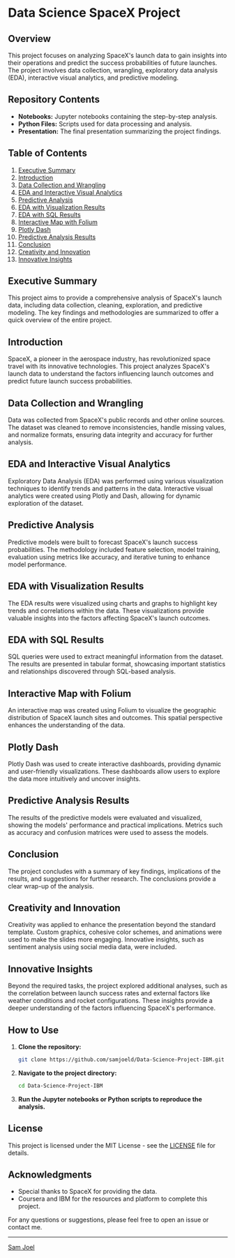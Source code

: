 # Data Science SpaceX Project

## Overview

This project focuses on analyzing SpaceX's launch data to gain insights into their operations and predict the success probabilities of future launches. The project involves data collection, wrangling, exploratory data analysis (EDA), interactive visual analytics, and predictive modeling.

## Repository Contents

- **Notebooks:** Jupyter notebooks containing the step-by-step analysis.
- **Python Files:** Scripts used for data processing and analysis.
- **Presentation:** The final presentation summarizing the project findings.

## Table of Contents

1. [Executive Summary](#executive-summary)
2. [Introduction](#introduction)
3. [Data Collection and Wrangling](#data-collection-and-wrangling)
4. [EDA and Interactive Visual Analytics](#eda-and-interactive-visual-analytics)
5. [Predictive Analysis](#predictive-analysis)
6. [EDA with Visualization Results](#eda-with-visualization-results)
7. [EDA with SQL Results](#eda-with-sql-results)
8. [Interactive Map with Folium](#interactive-map-with-folium)
9. [Plotly Dash](#plotly-dash)
10. [Predictive Analysis Results](#predictive-analysis-results)
11. [Conclusion](#conclusion)
12. [Creativity and Innovation](#creativity-and-innovation)
13. [Innovative Insights](#innovative-insights)

## Executive Summary

This project aims to provide a comprehensive analysis of SpaceX's launch data, including data collection, cleaning, exploration, and predictive modeling. The key findings and methodologies are summarized to offer a quick overview of the entire project.

## Introduction

SpaceX, a pioneer in the aerospace industry, has revolutionized space travel with its innovative technologies. This project analyzes SpaceX's launch data to understand the factors influencing launch outcomes and predict future launch success probabilities.

## Data Collection and Wrangling

Data was collected from SpaceX's public records and other online sources. The dataset was cleaned to remove inconsistencies, handle missing values, and normalize formats, ensuring data integrity and accuracy for further analysis.

## EDA and Interactive Visual Analytics

Exploratory Data Analysis (EDA) was performed using various visualization techniques to identify trends and patterns in the data. Interactive visual analytics were created using Plotly and Dash, allowing for dynamic exploration of the dataset.

## Predictive Analysis

Predictive models were built to forecast SpaceX's launch success probabilities. The methodology included feature selection, model training, evaluation using metrics like accuracy, and iterative tuning to enhance model performance.

## EDA with Visualization Results

The EDA results were visualized using charts and graphs to highlight key trends and correlations within the data. These visualizations provide valuable insights into the factors affecting SpaceX's launch outcomes.

## EDA with SQL Results

SQL queries were used to extract meaningful information from the dataset. The results are presented in tabular format, showcasing important statistics and relationships discovered through SQL-based analysis.

## Interactive Map with Folium

An interactive map was created using Folium to visualize the geographic distribution of SpaceX launch sites and outcomes. This spatial perspective enhances the understanding of the data.

## Plotly Dash

Plotly Dash was used to create interactive dashboards, providing dynamic and user-friendly visualizations. These dashboards allow users to explore the data more intuitively and uncover insights.

## Predictive Analysis Results

The results of the predictive models were evaluated and visualized, showing the models' performance and practical implications. Metrics such as accuracy and confusion matrices were used to assess the models.

## Conclusion

The project concludes with a summary of key findings, implications of the results, and suggestions for further research. The conclusions provide a clear wrap-up of the analysis.

## Creativity and Innovation

Creativity was applied to enhance the presentation beyond the standard template. Custom graphics, cohesive color schemes, and animations were used to make the slides more engaging. Innovative insights, such as sentiment analysis using social media data, were included.

## Innovative Insights

Beyond the required tasks, the project explored additional analyses, such as the correlation between launch success rates and external factors like weather conditions and rocket configurations. These insights provide a deeper understanding of the factors influencing SpaceX's performance.

## How to Use

1. **Clone the repository:**
    ```bash
    git clone https://github.com/samjoeld/Data-Science-Project-IBM.git
    ```
2. **Navigate to the project directory:**
    ```bash
    cd Data-Science-Project-IBM
    ```
3. **Run the Jupyter notebooks or Python scripts to reproduce the analysis.**

## License

This project is licensed under the MIT License - see the [LICENSE](LICENSE) file for details.

## Acknowledgments

- Special thanks to SpaceX for providing the data.
- Coursera and IBM for the resources and platform to complete this project.

For any questions or suggestions, please feel free to open an issue or contact me.

---

[Sam Joel](https://github.com/samjoeld)
